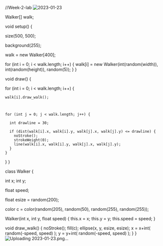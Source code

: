 //Week-2-lab
![2023-01-23](https://user-images.githubusercontent.com/122418286/214145383-4d6d8b41-0dcd-40fb-8b79-ef5e536d89d7.png)



Walker[] walk;

void setup() {

  size(500, 500);
  
  background(255);

  walk = new Walker[400];

  for (int i = 0; i < walk.length; i++) {
    walk[i] = new Walker(int(random(width)), int(random(height)), random(5));
  }
}

void draw() {

  for (int i = 0; i < walk.length; i++) {
    
    walk[i].draw_walk();

   

    for (int j = 0; j < walk.length; j++) {
     
      int drawline = 30;

      if (dist(walk[i].x, walk[i].y, walk[j].x, walk[j].y) <= drawline) {
        noStroke();
        strokeWeight(0);
        line(walk[i].x, walk[i].y, walk[j].x, walk[j].y);
      }
    }
  }
}


class Walker {


  int x;
  int y;

  float speed;
  

  float esize = random(200);


  color c = color(random(205), random(50), random(255), random(255));


  Walker(int x, int y, float speed) {
    this.x = x;
    this.y = y;
    this.speed = speed;
  }

  void draw_walk() {
    noStroke();
    fill(c);
    ellipse(x, y, esize, esize);
    x = x+int( random(-speed, speed) );
    y = y+int( random(-speed, speed) );
  }
}![Uploading 2023-01-23.png…]()

